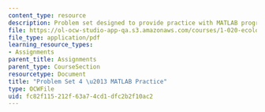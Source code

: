 ```yaml
---
content_type: resource
description: Problem set designed to provide practice with MATLAB programming.
file: https://ol-ocw-studio-app-qa.s3.amazonaws.com/courses/1-020-ecology-ii-engineering-for-sustainability-spring-2008/fc82f115212f63a74cd1dfc2b2f10ac2_assn4.pdf
file_type: application/pdf
learning_resource_types:
- Assignments
parent_title: Assignments
parent_type: CourseSection
resourcetype: Document
title: "Problem Set 4 \u2013 MATLAB Practice"
type: OCWFile
uid: fc82f115-212f-63a7-4cd1-dfc2b2f10ac2
---
```

